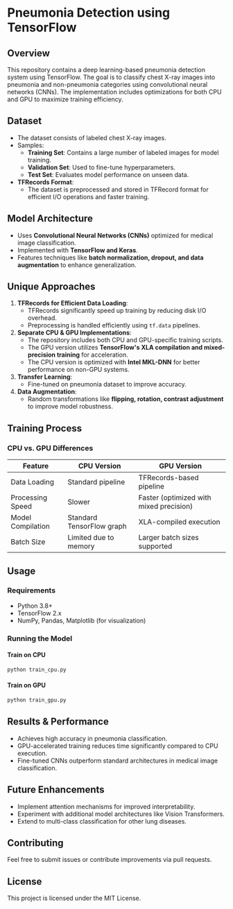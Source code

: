 # Pneumonia Detection using TensorFlow

## Overview
This repository contains a deep learning-based pneumonia detection system using TensorFlow. The goal is to classify chest X-ray images into pneumonia and non-pneumonia categories using convolutional neural networks (CNNs). The implementation includes optimizations for both CPU and GPU to maximize training efficiency.

## Dataset
- The dataset consists of labeled chest X-ray images.
- Samples:
    - **Training Set**: Contains a large number of labeled images for model training.
    - **Validation Set**: Used to fine-tune hyperparameters.
    - **Test Set**: Evaluates model performance on unseen data.
- **TFRecords Format**:
    - The dataset is preprocessed and stored in TFRecord format for efficient I/O operations and faster training.

## Model Architecture
- Uses **Convolutional Neural Networks (CNNs)** optimized for medical image classification.
- Implemented with **TensorFlow and Keras**.
- Features techniques like **batch normalization, dropout, and data augmentation** to enhance generalization.

## Unique Approaches
1. **TFRecords for Efficient Data Loading**:
    - TFRecords significantly speed up training by reducing disk I/O overhead.
    - Preprocessing is handled efficiently using `tf.data` pipelines.
2. **Separate CPU & GPU Implementations**:
    - The repository includes both CPU and GPU-specific training scripts.
    - The GPU version utilizes **TensorFlow's XLA compilation and mixed-precision training** for acceleration.
    - The CPU version is optimized with **Intel MKL-DNN** for better performance on non-GPU systems.
3. **Transfer Learning**:
    - Fine-tuned on pneumonia dataset to improve accuracy.
4. **Data Augmentation**:
    - Random transformations like **flipping, rotation, contrast adjustment** to improve model robustness.

## Training Process
### CPU vs. GPU Differences
| Feature         | CPU Version | GPU Version |
|---------------|------------|------------|
| Data Loading  | Standard pipeline | TFRecords-based pipeline |
| Processing Speed | Slower | Faster (optimized with mixed precision) |
| Model Compilation | Standard TensorFlow graph | XLA-compiled execution |
| Batch Size | Limited due to memory | Larger batch sizes supported |

## Usage
### Requirements
- Python 3.8+
- TensorFlow 2.x
- NumPy, Pandas, Matplotlib (for visualization)

### Running the Model
#### Train on CPU
```bash
python train_cpu.py
```
#### Train on GPU
```bash
python train_gpu.py
```
## Results & Performance
- Achieves high accuracy in pneumonia classification.
- GPU-accelerated training reduces time significantly compared to CPU execution.
- Fine-tuned CNNs outperform standard architectures in medical image classification.

## Future Enhancements
- Implement attention mechanisms for improved interpretability.
- Experiment with additional model architectures like Vision Transformers.
- Extend to multi-class classification for other lung diseases.

## Contributing
Feel free to submit issues or contribute improvements via pull requests.

## License
This project is licensed under the MIT License.

